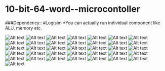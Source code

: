 10-bit-64-word--microcontoller
==============================
###Dependency::
#Logisim
*You can actually run individual component like ALU, memory etc.

![Alt text](/report/report/main.jpg "Optional title")
![Alt text](/report/report/006.jpg "Optional title")
![Alt text](/report/report/007.jpg "Optional title")
![Alt text](/report/report/008.jpg "Optional title")
![Alt text](/report/report/009.jpg "Optional title")
![Alt text](/report/report/010.jpg "Optional title")
![Alt text](/report/report/011.jpg "Optional title")
![Alt text](/report/report/012.jpg "Optional title")
![Alt text](/report/report/013.jpg "Optional title")
![Alt text](/report/report/014.jpg "Optional title")
![Alt text](/report/report/015.jpg "Optional title")
![Alt text](/report/report/016.jpg "Optional title")
![Alt text](/report/report/017.jpg "Optional title")
![Alt text](/report/report/018.jpg "Optional title")
![Alt text](/report/report/019.jpg "Optional title")
![Alt text](/report/report/020.jpg "Optional title")
![Alt text](/report/report/021.jpg "Optional title")
![Alt text](/report/report/022.jpg "Optional title")
![Alt text](/report/report/023.jpg "Optional title")
![Alt text](/report/report/024.jpg "Optional title")
![Alt text](/report/report/025.jpg "Optional title")
![Alt text](/report/report/026.jpg "Optional title")
![Alt text](/report/report/027.jpg "Optional title")
![Alt text](/report/report/028.jpg "Optional title")
![Alt text](/report/report/029.jpg "Optional title")
![Alt text](/report/report/030.jpg "Optional title")
![Alt text](/report/report/031.jpg "Optional title")
![Alt text](/report/report/032.jpg "Optional title")
![Alt text](/report/report/033.jpg "Optional title")
![Alt text](/report/report/034.jpg "Optional title")
![Alt text](/report/report/035.jpg "Optional title")
![Alt text](/report/report/036.jpg "Optional title")
![Alt text](/report/report/037.jpg "Optional title")
![Alt text](/report/report/038.jpg "Optional title")
![Alt text](/report/report/039.jpg "Optional title")
![Alt text](/report/report/040.jpg "Optional title")
